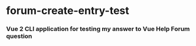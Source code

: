 # forum-create-entry-test

### Vue 2 CLI application for testing my answer to Vue Help Forum question
